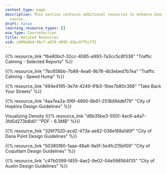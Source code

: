 ```yaml
---
content_type: page
description: This section contains additional resources to enhance knowledge of the
  course.
draft: false
learning_resource_types: []
ocw_type: CourseSection
title: Related Resources
uid: cd09a6b4-46cf-e678-d995-d1bc47f5cf72
---
```

{{% resource_link "fbe80bcf-32cc-4065-a993-7a3cc5c8f336" "Traffic Calming - Selected Reports" %}}

{{% resource_link "7bc658bb-7b88-4ea6-9b78-4b3ebed7b7ea" "Traffic Calming - Speed Hump" %}}

{{% resource_link "494e4195-3e7d-4249-91b5-10ee7b80c366" "Take Back Your Streets" %}}

{{% resource_link "4aa7ea2a-5f6f-4890-8b61-2518d9ddbf79" "City of Hopkins Design Guidelines" %}}

Visualizing Density ({{% resource_link "d6b35be3-5501-4ac8-a4a7-3fd5d273b8d0" "PDF - 6.3MB" %}})

{{% resource_link "326f7520-acd2-473a-ae82-038e168a1d0f" "City of Dana Point Design Guidelines" %}}

{{% resource_link "50380f80-1aaa-48a6-9a5f-5e4fc215bf09" "City of Coquitlam Design Guidelines" %}}

{{% resource_link "c47b0399-f455-4ae2-9e02-04e598564f35" "City of Austin Design Guidelines" %}}
